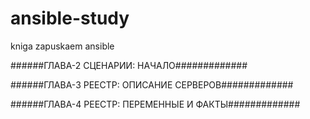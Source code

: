 # ansible-study
kniga zapuskaem ansible

######ГЛАВА-2 СЦЕНАРИИ: НАЧАЛО#############

######ГЛАВА-3 РЕЕСТР: ОПИСАНИЕ СЕРВЕРОВ#############

######ГЛАВА-4 РЕЕСТР: ПЕРЕМЕННЫЕ И ФАКТЫ#############